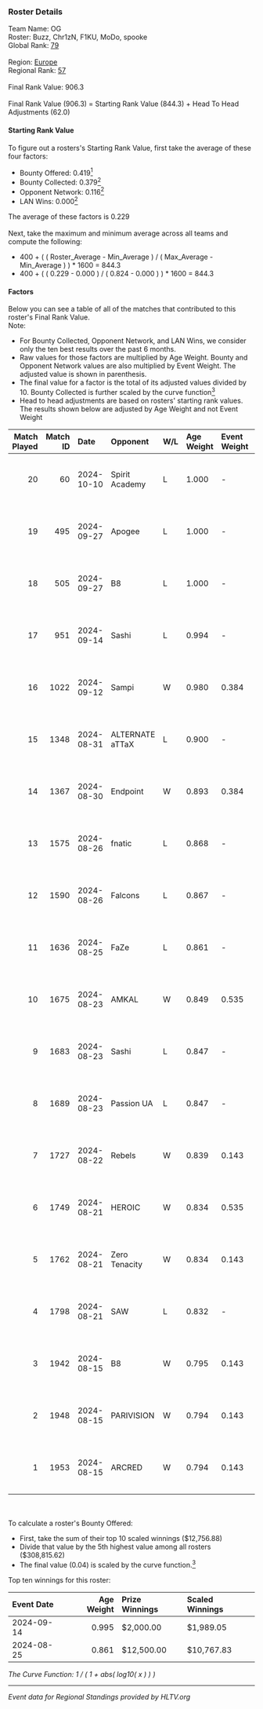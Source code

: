 ### Roster Details<br />
Team Name: OG<br />
Roster: Buzz, Chr1zN, F1KU, MoDo, spooke<br />
Global Rank: [79](../../standings_global_2024_10_15.md)<br />
<br />
Region: [Europe]( ../../standings_europe_2024_10_15.md)<br />
Regional Rank: [57]( ../../standings_europe_2024_10_15.md)<br />
<br />
Final Rank Value:  906.3<br />
<br />
Final Rank Value (906.3) = Starting Rank Value (844.3) + Head To Head Adjustments (62.0)<br />

#### Starting Rank Value<br />
To figure out a rosters's Starting Rank Value, first take the average of these four factors:<br />
- Bounty Offered: 0.419[<sup>1</sup>](#table2)
- Bounty Collected: 0.379[<sup>2</sup>](#table1)
- Opponent Network: 0.116[<sup>2</sup>](#table1)
- LAN Wins: 0.000[<sup>2</sup>](#table1)

The average of these factors is 0.229<br />
<br />
Next, take the maximum and minimum average across all teams and compute the following:<br />
- 400 + ( ( Roster_Average - Min_Average ) / ( Max_Average - Min_Average ) ) * 1600 = 844.3
- 400 + ( ( 0.229 - 0.000 ) / ( 0.824 - 0.000 ) ) * 1600 = 844.3


#### Factors<br />
Below you can see a table of all of the matches that contributed to this roster's Final Rank Value.<br />
Note:<br />

- For Bounty Collected, Opponent Network, and LAN Wins, we consider only the ten best results over the past 6 months.
- Raw values for those factors are multiplied by Age Weight. Bounty and Opponent Network values are also multiplied by Event Weight. The adjusted value is shown in parenthesis.
- The final value for a factor is the total of its adjusted values divided by 10. Bounty Collected is further scaled by the curve function[<sup>3</sup>](#curveFunction)
- Head to head adjustments are based on rosters' starting rank values. The results shown below are adjusted by Age Weight and not Event Weight
<span id="table1"></span><br />


| Match Played | Match ID | Date       | Opponent        | W/L | Age Weight | Event Weight | Bounty Collected | Opponent Network | LAN Wins  | H2H Adj. | Roster                           |
| -: | -: | :- | :- | :- | :- | :- | :- | :- | :- | -: | :- |
|           20 |       60 | 2024-10-10 | Spirit Academy  | L   | 1.000      | -            | -                | -                | -         |    -8.99 | Buzz, Chr1zN, F1KU, MoDo, spooke |
|           19 |      495 | 2024-09-27 | Apogee          | L   | 1.000      | -            | -                | -                | -         |   -16.57 | Buzz, Chr1zN, F1KU, MoDo, Nexius |
|           18 |      505 | 2024-09-27 | B8              | L   | 1.000      | -            | -                | -                | -         |    -9.34 | Buzz, Chr1zN, F1KU, MoDo, Nexius |
|           17 |      951 | 2024-09-14 | Sashi           | L   | 0.994      | -            | -                | -                | -         |   -11.98 | Buzz, Chr1zN, F1KU, MoDo, Nexius |
|           16 |     1022 | 2024-09-12 | Sampi           | W   | 0.980      | 0.384        | 0.046 (0.017)    | 0.677 (0.255)    | 0 (0.000) |    13.49 | Buzz, Chr1zN, F1KU, MoDo, Nexius |
|           15 |     1348 | 2024-08-31 | ALTERNATE aTTaX | L   | 0.900      | -            | -                | -                | -         |   -13.38 | Buzz, Chr1zN, F1KU, MoDo, Nexius |
|           14 |     1367 | 2024-08-30 | Endpoint        | W   | 0.893      | 0.384        | 0.052 (0.018)    | 0.590 (0.203)    | 0 (0.000) |    14.26 | Buzz, Chr1zN, F1KU, MoDo, Nexius |
|           13 |     1575 | 2024-08-26 | fnatic          | L   | 0.868      | -            | -                | -                | -         |    -4.70 | Buzz, Chr1zN, F1KU, MoDo, Nexius |
|           12 |     1590 | 2024-08-26 | Falcons         | L   | 0.867      | -            | -                | -                | -         |    -1.51 | Buzz, Chr1zN, F1KU, MoDo, Nexius |
|           11 |     1636 | 2024-08-25 | FaZe            | L   | 0.861      | -            | -                | -                | -         |    -0.43 | Buzz, Chr1zN, F1KU, MoDo, Nexius |
|           10 |     1675 | 2024-08-23 | AMKAL           | W   | 0.849      | 0.535        | 0.076 (0.035)    | 0.289 (0.131)    | 0 (0.000) |    13.70 | Buzz, Chr1zN, F1KU, MoDo, Nexius |
|            9 |     1683 | 2024-08-23 | Sashi           | L   | 0.847      | -            | -                | -                | -         |   -10.14 | Buzz, Chr1zN, F1KU, MoDo, Nexius |
|            8 |     1689 | 2024-08-23 | Passion UA      | L   | 0.847      | -            | -                | -                | -         |    -8.04 | Buzz, Chr1zN, F1KU, MoDo, Nexius |
|            7 |     1727 | 2024-08-22 | Rebels          | W   | 0.839      | 0.143        | 0.046 (0.005)    | 0.542 (0.065)    | 0 (0.000) |    13.31 | Buzz, Chr1zN, F1KU, MoDo, Nexius |
|            6 |     1749 | 2024-08-21 | HEROIC          | W   | 0.834      | 0.535        | 0.256 (0.114)    | 0.433 (0.193)    | 0 (0.000) |    25.36 | Buzz, Chr1zN, F1KU, MoDo, Nexius |
|            5 |     1762 | 2024-08-21 | Zero Tenacity   | W   | 0.834      | 0.143        | 0.117 (0.014)    | 0.861 (0.103)    | 0 (0.000) |    16.66 | Buzz, Chr1zN, F1KU, MoDo, Nexius |
|            4 |     1798 | 2024-08-21 | SAW             | L   | 0.832      | -            | -                | -                | -         |    -1.06 | Buzz, Chr1zN, F1KU, MoDo, Nexius |
|            3 |     1942 | 2024-08-15 | B8              | W   | 0.795      | 0.143        | 0.179 (0.020)    | 1.000 (0.114)    | 0 (0.000) |    18.60 | Buzz, Chr1zN, F1KU, MoDo, Nexius |
|            2 |     1948 | 2024-08-15 | PARIVISION      | W   | 0.794      | 0.143        | 0.039 (0.004)    | 0.507 (0.057)    | 0 (0.000) |    18.87 | Buzz, Chr1zN, F1KU, MoDo, Nexius |
|            1 |     1953 | 2024-08-15 | ARCRED          | W   | 0.794      | 0.143        | 0.023 (0.003)    | 0.333 (0.038)    | 0 (0.000) |    13.90 | Buzz, Chr1zN, F1KU, MoDo, Nexius |

<br />
<span id="table2"></span><br />
To calculate a roster's Bounty Offered:<br />

- First, take the sum of their top 10 scaled winnings ($12,756.88)
- Divide that value by the 5th highest value among all rosters ($308,815.62)
- The final value (0.04) is scaled by the curve function.[<sup>3</sup>](#curveFunction)

Top ten winnings for this roster:<br />

| Event Date | Age Weight | Prize Winnings | Scaled Winnings |
| :- | -: | :- | :- |
| 2024-09-14 |      0.995 | $2,000.00      | $1,989.05       |
| 2024-08-25 |      0.861 | $12,500.00     | $10,767.83      |


<span id="curveFunction"></span>_The Curve Function: 1 / ( 1 + abs( log10( x ) ) )_<br />

---
_Event data for Regional Standings provided by HLTV.org_<br />
